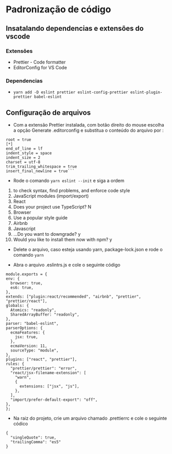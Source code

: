 # Padronização de código

## Insatalando dependencias e extensões do vscode

### Extensões

- Prettier - Code formatter
- EditorConfig for VS Code

### Dependencias

- `yarn add -D eslint prettier eslint-config-prettier eslint-plugin-prettier babel-eslint`

## Configuração de arquivos

- Com a extensão Prettier instalada, com botão direito do mouse escolha a opção
  Generate .editorconfig e substitua o conteúdo do arquivo por :

````
root = true
[*]
end_of_line = lf
indent_style = space
indent_size = 2
charset = utf-8
trim_trailing_whitespace = true
insert_final_newline = true```
````

- Rode o comando `yarn eslint --init` e siga a ordem

1. to check syntax, find problems, and enforce code style
2. JavaScript modules (import/export)
3. React
4. Does your project use TypeScript? N
5. Browser
6. Use a popular style guide
7. Airbnb
8. Javascript
9. ...Do you want to downgrade? y
10. Would you like to install them now with npm? y

- Delete o arquivo, caso esteja usando yarn, package-lock.json e rode o comando `yarn`

- Abra o arquivo .eslintrs.js e cole o seguinte código

```
module.exports = {
env: {
  browser: true,
  es6: true,
},
extends: ["plugin:react/recommended", "airbnb", "prettier", "prettier/react"],
globals: {
  Atomics: "readonly",
  SharedArrayBuffer: "readonly",
},
parser: "babel-eslint",
parserOptions: {
  ecmaFeatures: {
    jsx: true,
  },
  ecmaVersion: 11,
  sourceType: "module",
},
plugins: ["react", "prettier"],
rules: {
  "prettier/prettier": "error",
  "react/jsx-filename-extension": [
    "warn",
    {
      extensions: ["jsx", "js"],
    },
  ],
  "import/prefer-default-export": "off",
},
};
```

- Na raiz do projeto, crie um arquivo chamado .prettierrc e cole o seguinte códico

```
{
  "singleQuote": true,
  "trailingComma": "es5"
}

```
